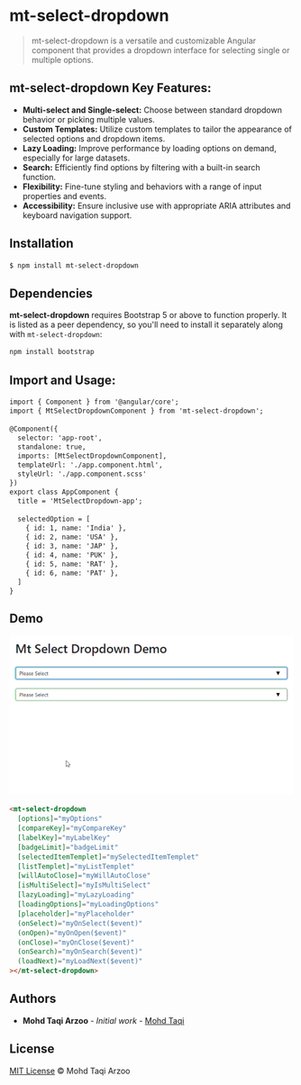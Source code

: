 # mt-select-dropdown

> mt-select-dropdown is a versatile and customizable Angular component that provides a dropdown interface for selecting single or multiple options.



## mt-select-dropdown Key Features:

* **Multi-select and Single-select:** Choose between standard dropdown behavior or picking multiple values.
* **Custom Templates:** Utilize custom templates to tailor the appearance of selected options and dropdown items.
* **Lazy Loading:** Improve performance by loading options on demand, especially for large datasets.
* **Search:** Efficiently find options by filtering with a built-in search function.
* **Flexibility:** Fine-tune styling and behaviors with a range of input properties and events.
* **Accessibility:** Ensure inclusive use with appropriate ARIA attributes and keyboard navigation support.


## Installation

```sh
$ npm install mt-select-dropdown

```

## Dependencies

**mt-select-dropdown** requires Bootstrap 5 or above to function properly. It is listed as a peer dependency, so you'll need to install it separately along with `mt-select-dropdown`:

```bash
npm install bootstrap 
```



## Import and Usage:

```tsx
import { Component } from '@angular/core';
import { MtSelectDropdownComponent } from 'mt-select-dropdown';

@Component({
  selector: 'app-root',
  standalone: true,
  imports: [MtSelectDropdownComponent],
  templateUrl: './app.component.html',
  styleUrl: './app.component.scss'
})
export class AppComponent {
  title = 'MtSelectDropdown-app';

  selectedOption = [
    { id: 1, name: 'India' },
    { id: 2, name: 'USA' },
    { id: 3, name: 'JAP' },
    { id: 4, name: 'PUK' },
    { id: 5, name: 'RAT' },
    { id: 6, name: 'PAT' },
  ]
}

```

## Demo

![Demo](demo.gif)


```html
<mt-select-dropdown
  [options]="myOptions"
  [compareKey]="myCompareKey"
  [labelKey]="myLabelKey"
  [badgeLimit]="badgeLimit"
  [selectedItemTemplet]="mySelectedItemTemplet"
  [listTemplet]="myListTemplet"
  [willAutoClose]="myWillAutoClose"
  [isMultiSelect]="myIsMultiSelect"
  [lazyLoading]="myLazyLoading"
  [loadingOptions]="myLoadingOptions" 
  [placeholder]="myPlaceholder"
  (onSelect)="myOnSelect($event)"
  (onOpen)="myOnOpen($event)"
  (onClose)="myOnClose($event)"
  (onSearch)="myOnSearch($event)"
  (loadNext)="myLoadNext($event)"
></mt-select-dropdown>
```

## Authors

* **Mohd Taqi Arzoo** - *Initial work* - [Mohd Taqi](https://taqiarzoo.weebly.com/)

## License

[MIT License](https://andreasonny.mit-license.org/2019) © Mohd Taqi Arzoo
